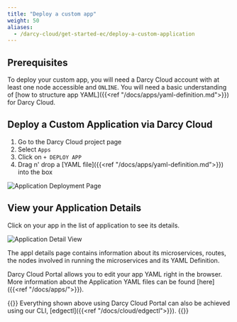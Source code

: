 ```yaml
---
title: "Deploy a custom app"
weight: 50
aliases:
  - /darcy-cloud/get-started-ec/deploy-a-custom-application
---
```


## Prerequisites

To deploy your custom app, you will need a Darcy Cloud account with at least one node accessible
and `ONLINE`. You will need a basic understanding
of [how to structure app YAML]({{<ref "/docs/apps/yaml-definition.md">}}) for Darcy Cloud.

## Deploy a Custom Application via Darcy Cloud

1. Go to the Darcy Cloud project page
2. Select `Apps`
3. Click on `+ DEPLOY APP`
4. Drag n' drop a [YAML file]({{<ref "/docs/apps/yaml-definition.md">}}) into the box

![Application Deployment Page](/images/cloud-deploy-demo.png)

## View your Application Details

Click on your app in the list of application to see its details.

![Application Detail View](/images/18done.png)

The appl details page contains information about its microservices, routes, the nodes
involved in running the microservices and its YAML Definition.

Darcy Cloud Portal allows you to edit your app YAML right in the browser. More information about the
Application YAML files can be found [here]({{<ref "/docs/apps/">}}).

{{<alert>}} Everything shown above using Darcy Cloud Portal can also be achieved using
our CLI, [edgectl]({{<ref "/docs/cloud/edgectl">}}).
{{</alert>}}
